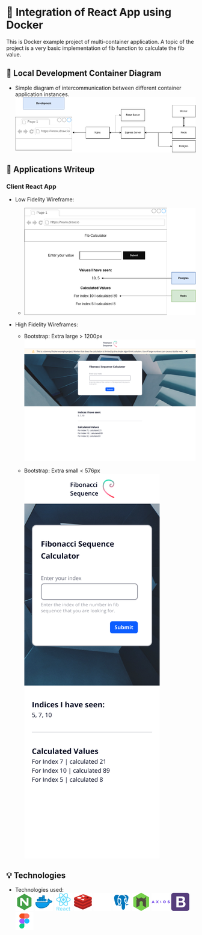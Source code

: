 # :whale: Integration of React App using Docker

This is Docker example project of multi-container application. A topic of the project is a very basic implementation of fib function to calculate the fib value.

## :office: Local Development Container Diagram

- Simple diagram of intercommunication between different container application instances.
  ![Diagram preview of intercommunication between applications](/assets/diagrams/docker-fib-calc.drawio.png)

## :pencil: Applications Writeup

### **Client React App**

- Low Fidelity Wireframe:

  - ![Diagram preview of app functionality and sections data origin](/assets/diagrams/client-low-fid.drawio.png)

- High Fidelity Wireframes:

  - Bootstrap: Extra large > 1200px
    ![Desktop preview of client application UI](/assets/wireframes/bootstrap-extra-large-1200px.png)

  - Bootstrap: Extra small < 576px
    <br>
    ![Mobile preview of client application UI](/assets/wireframes/bootstrap-extra-small-576px.png)

## :bulb: Technologies

- Technologies used:
  <br>
  ![Nginx Icon](/assets/technologies/nginx.png)
  ![Docker Icon](/assets/technologies/docker.png)
  ![React Icon](/assets/technologies/react.png)
  ![Redis Icon](/assets/technologies/redis.png)
  ![Express Icon](/assets/technologies/expressjs.png)
  ![Postgresql Icon](/assets/technologies/postgresql.png)
  ![Nodemon Icon](/assets/technologies/nodemon.png)
  ![Axios Icon](/assets/technologies/axios.png)
  ![Bootstrap Icon](/assets/technologies/bootstrap.png)
  ![Figma Icon](/assets/technologies/figma.png)
